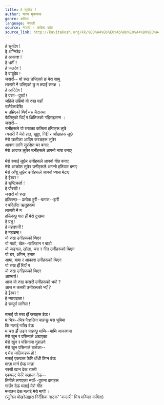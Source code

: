 ```yaml
---
title: हे सूर्यदेव !
author: श्रवण मुकारुङ
genre: कविता
language: नेपाली
source: नेपाली - कविता कोश
source_link: http://kavitakosh.org/kk/%E0%A4%B6%E0%A5%8D%E0%A4%B0%E0%A4%B5%E0%A4%A3_%E0%A4%AE%E0%A5%81%E0%A4%95%E0%A4%BE%E0%A4%B0%E0%A5%81%E0%A4%99
---
```


हे सूर्यदेव !  
हे अग्निदेव !  
हे आकाश !  
हे धर्ती !  
हे जलदेव !  
हे वायुदेव !  
जसरी-- यो रुख उभिएको छ मेरा सामु  
त्यसरी नै उभिएको छु म तपाईं समक्ष ।  
हे आदिदेव !  
हे परम--पुर्खा !  
जहिले उम्रियो यो रुख यहाँ  
उसैबेलादेखि  
म उम्रिएको थिएँ यस मैदानमा  
फैलिएको थिएँ म क्षितिजको गहिराइसम्म ।  
जसरी--  
उनीहरूले यो रुखका कलिला हाँगाहरू लुछे  
त्यसरी नै मेरो हात, खुट्टा, गिद्दी र आँखाहरू लुछे  
मेरो छातीका आदिम करङहरू लुछेर  
आफ्ना लागि सुरक्षित घर बनाए  
मेरो आवाज लुछेर उनीहरूले आफ्नो भाषा बनाए  
   
मेरो रुवाई लुछेर उनीहरूले आफ्नो गीत बनाए  
मेरो आक्रोश लुछेर उनीहरूले आफ्नो हतियार बनाए  
मेरो आँशु लुछेर उनीहरूले आफ्नो प्यास मेटाए  
हे ईश्वर !  
हे सृष्टिकर्ता !  
हे पौरखी !  
जसरी यो रुख  
हल्लिन्छ-- प्रत्येक हुरी--बतास--झरी  
र बद्लिँदा ऋतुहरूमा  
त्यसरी नै म  
हल्लिन्छु पात झैँ मेरो दुःखमा  
हे प्रभु !  
हे महाज्ञानी !  
हे महाब्रम्ह !  
यो रुख उनीहरूको थिएन  
यो माटो, खेत--खलिहान र बाटो  
यो जङ्गल, खोला, चरा र गीत उनीहरूको थिएन  
यो घर, आँगन, इनार  
आमा, बाबा र आकाश उनीहरूको थिएन  
यो रुख झैँ थिएँ म  
यो रुख उनीहरूको थिएन  
आश्चर्य !  
आज यो रुख कसरी उनीहरूको भयो ?  
आज म कसरी उनीहरूको भएँ ?  
हे ईश्वर !  
हे न्यायदाता !  
हे सम्पूर्ण मानिस !  
   
मलाई यो रुख झैँ जराहरू देऊ !  
म भित्र--भित्र पैmलिन चाहन्छु यस भूमिमा  
कि मलाई प्वाँख देऊ  
म चरा झैँ उड्न चाहन्छु माथि--माथि आकाशमा  
मेरो खुन र पसिनाले अघाएका  
मेरो खुन र पसिनामा नुहाउने  
मेरो खुन पसिनाले बाचेका--  
ए मेरा मालिकहरू हो !  
मलाई एकपल्ट फेरि धोंधी टिप्न देऊ  
माछा मार्न छेऊ माछा  
रक्सी खान देऊ रक्सी  
एकपल्ट फेरि पखाल्न देऊ--  
तिमीले लगाएका नयाँ--पुराना दागहरू  
गाउँन देऊ मलाई मेरो गीत  
मनाउन देऊ मलाई मेरो माघी ।  
(सुनिल पोखरेलद्वारा निर्देशिक नाटक' 'कम्लरी' भित्र मञ्चित कविता)
